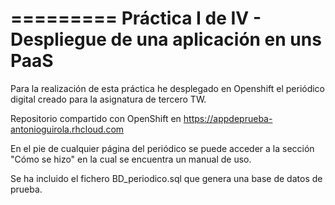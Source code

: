 =========
Práctica I de IV - Despliegue de una aplicación en uns PaaS
=========

Para la realización de esta práctica he desplegado en Openshift el periódico digital creado para la asignatura de tercero TW.


Repositorio compartido con OpenShift en https://appdeprueba-antonioguirola.rhcloud.com


En el pie de cualquier página del periódico se puede acceder a la sección "Cómo se hizo" en la cual se encuentra un manual de uso.


Se ha incluido el fichero BD_periodico.sql que genera una base de datos de prueba.
